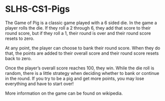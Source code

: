 # SLHS-CS1-Pigs

The Game of Pig is a classic game played with a 6 sided die. In the game a player rolls the die. If they roll a 2 through 6, they add that score to their round score, but if they roll a 1, their round is over and their round score resets to zero.

At any point, the player can choose to bank their round score. When they do that, the points are added to their overall score and their round score resets back to zero.

Once the player’s overall score reaches 100, they win. While the die roll is random, there is a little strategy when deciding whether to bank or continue in the round. If you try to be a pig and get more points, you may lose everything and have to start over!

More information on the game can be found on wikipedia.
